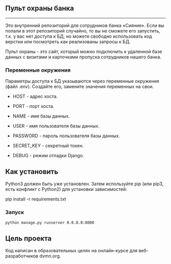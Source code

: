 ## Пульт охраны банка
____
Это внутренний репозиторий для сотрудников банка «Сияние». 
Если вы попали в этот репозиторий случайно, то вы не сможете
его запустить, т.к. у вас нет доступа к БД, но можете 
свободно использовать код верстки или посмотреть 
как реализованы запросы к БД.

Пульт охраны - это сайт, который можно подключить 
к удаленной базе данных с визитами и карточками 
пропуска сотрудников нашего банка.

### Переменные окружения
Параметры доступа к БД указываются через переменные 
окружения (файл .env). Создайте его,
замените значения переменных на свои.

* HOST - адрес хоста.

* PORT - порт хоста.

* NAME - имя базы данных.

* USER - имя пользователя базы данных.

* PASSWORD - пароль пользователя базы данных.

* SECRET_KEY - секретный токен.

* DEBUG - режим отладки Django.

## Как установить

Python3 должен быть уже установлен. Затем используйте pip 
(или pip3, есть конфликт с Python2) для установки зависимостей:

pip install -r requirements.txt

### Запуск
`````
python manage.py runserver 0.0.0.0:8000
`````
## Цель проекта

Код написан в образовательных целях на онлайн-курсе для веб-разработчиков dvmn.org.
